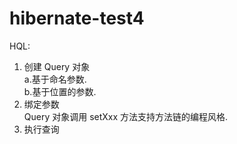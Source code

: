 # hibernate-test4  
HQL:  
1. 创建 Query 对象  
a.基于命名参数.   
b.基于位置的参数.  
2. 绑定参数  
Query 对象调用 setXxx 方法支持方法链的编程风格.  
3. 执行查询  
